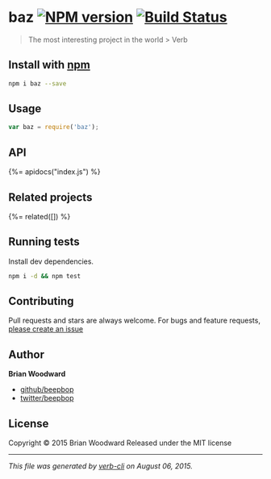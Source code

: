 # baz [![NPM version](https://badge.fury.io/js/baz.svg)](http://badge.fury.io/js/baz)  [![Build Status](https://travis-ci.org/beepbop/baz.svg)](https://travis-ci.org/beepbop/baz) 

> The most interesting project in the world > Verb

## Install with [npm](npmjs.org)

```bash
npm i baz --save
```

## Usage

```js
var baz = require('baz');
```

## API
<!-- add a path or glob pattern for files with code comments to use for docs  -->
{%= apidocs("index.js") %}

## Related projects
<!-- add an array of related projects, then un-escape the helper -->
{%= related([]) %}  

## Running tests
Install dev dependencies.

```bash
npm i -d && npm test
```


## Contributing
Pull requests and stars are always welcome. For bugs and feature requests, [please create an issue](https://github.com/beepbop/baz/issues)


## Author

**Brian Woodward**
 
+ [github/beepbop](https://github.com/beepbop)
+ [twitter/beepbop](http://twitter.com/beepbop) 

## License
Copyright © 2015 Brian Woodward
Released under the MIT license

***

_This file was generated by [verb-cli](https://github.com/assemble/verb-cli) on August 06, 2015._
